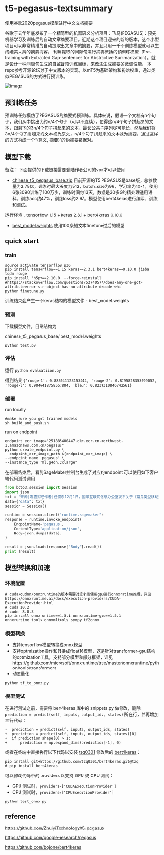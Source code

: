 # t5-pegasus-textsummary
使用谷歌2020pegasus模型进行中文文档摘要

谷歌于去年年底发布了一个精简型的机器语义分析项目：飞马(PEGASUS)：预先机器学习及训练后的自动文章摘要项目。近期这个项目迎来的新的版本，这个小型项目可以非常精准的自动提取出文章中的摘要，并且只用一千个训练模型就可以生成媲美人类的摘要内容。
利用提取的间隙句进行摘要概括的预训练模型（Pre-training with Extracted Gap-sentences for Abstractive Summarization）。就是设计一种间隙句生成的自监督预训练目标，来改进生成摘要的微调性能。
本repo参考开源论坛对于中文版本的实现，以mT5为基础架构和初始权重，通过类似PEGASUS的方式进行预训练。

![image](https://github.com/jackie930/t5-pegasus-textsummary/blob/main/1.png)

## 预训练任务

预训练任务模仿了PEGASUS的摘要式预训练。具体来说，假设一个文档有n个句子，我们从中挑出大约n/4个句子（可以不连续），使得这n/4个句子拼起来的文本，跟剩下的3n/4个句子拼起来的文本，最长公共子序列尽可能长，然后我们将3n/4个句子拼起来的文本视为原文，n/4个句子拼起来的文本视为摘要，通过这样的方式构成一个“(原文, 摘要)”的伪摘要数据对。

## 模型下载
备注： 下面提供的下载链接需要登陆作者公司的vpn才可以使用
* [chinese_t5_pegasus_base.zip](https://amazon.awsapps.com/workdocs/index.html#/folder/de75a58625bdc3a6ae7f659c252924917c0f956ee33dc6a5f0a6cc2283a63a72) 目前开源的T5 PEGASUS是base版，总参数量为2.75亿，训练时最大长度为512，batch_size为96，学习率为10-4，使用6张3090训练了100万步，训练时间约13天，数据是30多G的精处理通用语料，训练acc约47%，训练loss约2.97。模型使用bert4keras进行编写、训练和测试。

运行环境：tensorflow 1.15 + keras 2.3.1 + bert4keras 0.10.0
* [best_model.weights](https://amazon.awsapps.com/workdocs/index.html#/folder/de75a58625bdc3a6ae7f659c252924917c0f956ee33dc6a5f0a6cc2283a63a72) 使用100条短文本finetune过后的模型

## quick start

### train

~~~shell script
source activate tensorflow_p36
pip install tensorflow==1.15 keras==2.3.1 bert4keras==0.10.0 jieba tqdm rouge
pip install 'h5py==2.10.0' --force-reinstall  #https://stackoverflow.com/questions/53740577/does-any-one-got-attributeerror-str-object-has-no-attribute-decode-whi
python finetune.py
~~~
训练结束会产生一个keras结构的模型文件 - best_model.weights

### 预测
下载模型文件，目录结构为

chinese_t5_pegasus_base/ 
best_model.weights

~~~shell script
python test.py
~~~


### 评估

运行 `python evaluatiion.py`

得到结果 `{'rouge-1': 0.885041123153444, 'rouge-2': 0.8795828353099052, 'rouge-l': 0.9046418758557804, 'bleu': 0.8239310846742561}`

### 部署


run locally
~~~
#make sure you got trained models 
sh build_and_push.sh
~~~

run on endpoint

```shell script
endpoint_ecr_image="251885400447.dkr.ecr.cn-northwest-1.amazonaws.com.cn/pegasus"
python create_endpoint.py \
--endpoint_ecr_image_path ${endpoint_ecr_image} \
--endpoint_name 'pegasus' \
--instance_type "ml.g4dn.2xlarge"
```

在部署结束后，看到SageMaker控制台生成了对应的endpoint,可以使用如下客户端代码测试调用
```python
from boto3.session import Session
import json
txt = "来源|零壹财经作者|任俊东12月1日，国家互联网信息办公室发布关于《常见类型移动互联网应用程序（App）必要个人信息范围》公开征求意见的通知。此次《意见稿》规定了支付、借贷、银行等38类常见类型App必要个人信息范围，明确App必要个人信息界限，不得因非必要信息拒绝用户安装使用。零壹财经自今年3月起开展了手机App评测工作，通过对金融、购物、视频等10大类300多款App评测发现，9成以上APP都存在违规收集信息问题，其中违反必要原则，收集与其业务无关的个人信息、用户拒绝同意就无法安装使用等问题最为严重。上月，全国App个人信息保护监管会召开。会上阿里、腾讯、字节等互联网巨头遭监管点名批评：在App个人信息保护工作方面，存在思想漠视、侥幸心理、技术对抗三类问题。1.对38类App必要个人信息范围向社会征求意见针对此次《意见稿》，国家网信办表示，近年来App广泛应用在促进经济社会发展、服务民生等方面发挥了重要作用。同时，App超范围收集、强制收集用户个人信息普遍存在，用户拒绝同意就无法安装使用。为落实《中华人民共和国网络安全法》关于个人信息收集合法、正当、必要的原则，规范App个人信息收集行为，因而明确常见App收集必要个人信息范围。意见反馈时间截止到2020年12月16日。2.12类App无须个人信息，即可使用基本功能服务根据《意见稿》，国家网信办拟规定网络直播、在线影音、短视频、新闻资讯、运动健身、浏览器、输入法、安全管理、电子图书、拍摄美化、应用商店、实用工具类共12类App无须个人信息，即可使用基本功能服务。3.零壹App评测：9成以上App存在违规收集信息问题为规范收集APP信息收集和使用、加强个人信息保护，切实维护收集APP消费者合法权益，并依据相关监管政策法规，零壹财经App评测中心于2020年3月2日启动App评测专项工作。中心相关评测工作得到了App消费者、监管部门、相关企业、行业从业者等多方的广泛关注和支持。通过对金融、购物、视频等10大类300多款App评测发现，9成以上APP都存在违规收集信息问题，其中违反必要原则，收集与其业务无关的个人信息、用户拒绝同意就无法安装使用等问题最为严重。4.阿里、腾讯、字节等遭监管点名批评，App个人信息保护进入新的发展阶段11月27日，全国App个人信息保护监管会在北京召开，工信部召集国内互联网行业的头部企业，总结过去半年来App个人信息保护专项整治行动的成果，部署下一阶段整治行动。工信部信息通信管理局副局长鲁春从在会上表示，工信部针对大企业的App进行了全覆盖检测，对阿里巴巴的40余款、字节跳动30余款，腾讯30余款、百度20余款、网易10余款、小米10余款用户下载量大、使用率高的App进行了重点检测，发现存在思想漠视、侥幸心理、技术对抗三类问题。互联网个人信息数据野蛮生长时代已成过去，APP个人信息保护正在迎来新的发展阶段。切实维护用户合法权益，严厉惩处互联网企业违法违规行为是今后互联网监管的常态。企业只有从思想上重视、行动上遵守，把用户的利益作为企业的核心关切，才能持续发展。添加作者微信：daodao0312，可获取《常见类型移动互联网应用程序（App）必要个人信息范围（征求意见稿）》，或您有App评测需求请联系作者。"
data={"data": txt}
session = Session()
    
runtime = session.client("runtime.sagemaker")
response = runtime.invoke_endpoint(
    EndpointName='pegasus',
    ContentType="application/json",
    Body=json.dumps(data),
)

result = json.loads(response["Body"].read())
print (result)
```

## 模型转换和加速
### 环境配置

~~~shell script
# cuda/cudnn/onnxruntime的版本需要对应才能使用gpu进行onnxrntime推理，详见https://onnxruntime.ai/docs/execution-providers/CUDA-ExecutionProvider.html
# cuda 10.2
# cudnn 8.0.3
pip install onnxruntime==1.5.1 onnxruntime-gpu==1.5.1 onnxruntime_tools onnxmltools sympy tf2onnx
~~~

### 模型转换

* 支持tensorflow模型转换成onnx模型
* 支持optmization操作和转换成float16模型，这是针对transformer-gpu结构的optmization工具，支持部分模型和部分框架，详见https://github.com/microsoft/onnxruntime/tree/master/onnxruntime/python/tools/transformers
* 动态量化

~~~shell script
python tf_to_onnx.py
~~~

### 模型测试

在进行测试之前，需要将 bert4keras 库中的 snippets.py 做修改，删除 `prediction = predict(self, inputs, output_ids, states)` 所在行，并再增加三行代码：

~~~shell script
-  prediction = predict(self, inputs, output_ids, states)
+  prediction = predict(self, inputs, output_ids, states)[0]
+  if prediction.shape[0] > 1:
+      prediction = np.expand_dims(prediction[-1], 0)
~~~

或者在终端中直接执行以下代码以安装 [tzq0301](https://github.com/tzq0301) 修改后的 [bert4keras](https://github.com/tzq0301/bert4keras)：

~~~shell script
pip install git+https://github.com/tzq0301/bert4keras.git@tzq
# pip install bert4keras
~~~

可以修改代码中的 providers 以支持 GPU 或 CPU 测试：

* GPU 测试时，`providers=['CUDAExecutionProvider']`
* CPU 测试时，`providers=['CPUExecutionProvider']`

~~~shell script
python test_onnx.py
~~~

## reference

https://github.com/ZhuiyiTechnology/t5-pegasus 

https://github.com/google-research/pegasus

https://github.com/bojone/bert4keras

